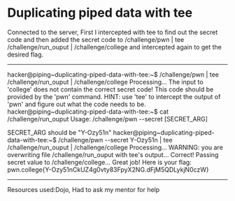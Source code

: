# Duplicating piped data with tee
Connected to the server, First I intercepted with tee to find out the secret code and then added the secret code to /challenge/pwn | tee /challenge/run_ouput | /challenge/college and intercepted again to get the 
desired flag.
***
hacker@piping~duplicating-piped-data-with-tee:~$ /challenge/pwn | tee /challenge/run_ouput | /challenge/college
Processing...
The input to 'college' does not contain the correct secret code! This code
should be provided by the 'pwn' command. HINT: use 'tee' to intercept the
output of 'pwn' and figure out what the code needs to be.
hacker@piping~duplicating-piped-data-with-tee:~$ cat /challenge/run_ouput
Usage: /challenge/pwn --secret [SECRET_ARG]

SECRET_ARG should be "Y-Ozy51n"
hacker@piping~duplicating-piped-data-with-tee:~$ /challenge/pwn --secret Y-Ozy51n | tee /challenge/run_ouput | /challenge/college
Processing...
WARNING: you are overwriting file /challenge/run_ouput with tee's output...
Correct! Passing secret value to /challenge/college...
Great job! Here is your flag:
pwn.college{Y-Ozy51nCkUZ4g0vty83FpyX2NG.dFjM5QDLykjN0czW}
***
Resources used:Dojo, Had to ask my mentor for help
